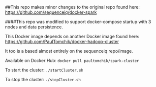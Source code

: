 ##This repo makes minor changes to the original repo found here: https://github.com/sequenceiq/docker-spark

####This repo was modified to support docker-compose startup with 3 nodes and data persistence.

This Docker image depends on another Docker image found here:
https://github.com/PaulTomchik/docker-hadoop-cluster

It too is a based almost entirely on the sequenceiq repo/image.

Available on Docker Hub:
`docker pull paultomchik/spark-cluster`

To start the cluster:
    `./startCluster.sh`

To stop the cluster:
    `./stopCluster.sh`
